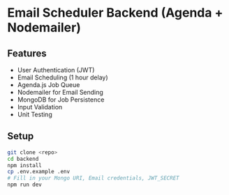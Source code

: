 # Email Scheduler Backend (Agenda + Nodemailer)

## Features
- User Authentication (JWT)
- Email Scheduling (1 hour delay)
- Agenda.js Job Queue
- Nodemailer for Email Sending
- MongoDB for Job Persistence
- Input Validation
- Unit Testing

## Setup

```bash
git clone <repo>
cd backend
npm install
cp .env.example .env
# Fill in your Mongo URI, Email credentials, JWT_SECRET
npm run dev
